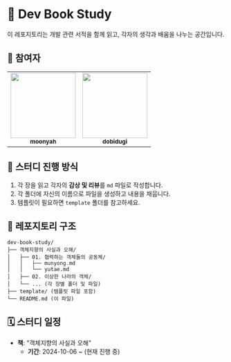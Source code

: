 # 📘 Dev Book Study

이 레포지토리는 개발 관련 서적을 함께 읽고, 각자의 생각과 배움을 나누는 공간입니다.

## 👥 참여자

<table>
  <tbody>
    <tr>
      <td align="center"><a href="https://github.com/moonyah"><img src="https://avatars.githubusercontent.com/u/51106050?v=4" width="150px;" alt=""/><br /><sub><b>moonyah</b></sub></a><br /></td>
      <td align="center"><a href="https://github.com/dobidugi"><img src="https://avatars.githubusercontent.com/u/21123166?v=4" width="150px;" alt=""/><br /><sub><b>dobidugi</b></sub></a><br /></td>
    </tr>
  </tbody>
</table>

## 📑 스터디 진행 방식

1. 각 장을 읽고 각자의 **감상 및 리뷰**를 `md` 파일로 작성합니다.
2. 각 폴더에 자신의 이름으로 파일을 생성하고 내용을 채웁니다.
3. 템플릿이 필요하면 `template` 폴더를 참고하세요.

## 📂 레포지토리 구조

```plaintext
dev-book-study/
├── 객체지향의 사실과 오해/
│   ├── 01. 협력하는 객체들의 공동체/
│   │   ├── munyong.md
│   │   └── yutae.md
│   ├── 02. 이상한 나라의 객체/
│   └── ... (각 장별 폴더 및 파일)
├── template/ (템플릿 파일 포함)
└── README.md (이 파일)
```

## 🗓️ 스터디 일정

- **책**: "객체지향의 사실과 오해"
  - **기간**: 2024-10-06 ~ (현재 진행 중)
